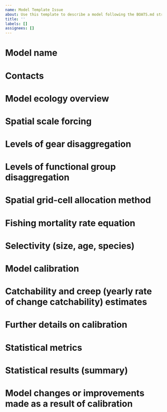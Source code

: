 ```yaml
---
name: Model Template Issue
about: Use this template to describe a model following the BOATS.md structure
title: ''
labels: []
assignees: []
---
```


# Model name

<!-- Model name and status -->

# Contacts

<!-- Names and contact information -->

# Model ecology overview

<!-- Summary of model ecology -->

# Spatial scale forcing

<!-- Description of spatial and temporal resolution -->

# Levels of gear disaggregation

<!-- Details on gear disaggregation -->

# Levels of functional group disaggregation

<!-- Details on functional group disaggregation -->

# Spatial grid-cell allocation method

<!-- Description of allocation methods and relevant equations -->

# Fishing mortality rate equation

<!-- Equations and descriptions -->

# Selectivity (size, age, species)

<!-- Selectivity equations and explanations -->

# Model calibration

<!-- Calibration procedures and references -->

# Catchability and creep (yearly rate of change catchability) estimates

<!-- Catchability methods and equations -->

# Further details on calibration

<!-- Additional calibration details -->

# Statistical metrics

<!-- Metrics used for optimization and selection -->

# Statistical results (summary)

<!-- Summary of statistical results or figures -->

# Model changes or improvements made as a result of calibration

<!-- List changes or improvements -->
